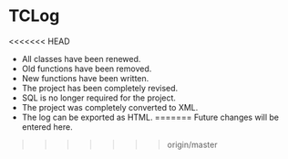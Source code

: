 # TCLog

<<<<<<< HEAD
* All classes have been renewed.
* Old functions have been removed.
* New functions have been written.
* The project has been completely revised.
* SQL is no longer required for the project.
* The project was completely converted to XML.
* The log can be exported as HTML.
=======
Future changes will be entered here.
>>>>>>> origin/master
